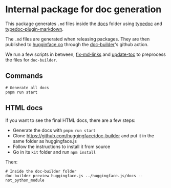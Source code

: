 # Internal package for doc generation

This package generates `.md` files inside the [docs](../../docs) folder using [typedoc](https://typedoc.org/) and [typedoc-plugin-markdown](https://github.com/tgreyuk/typedoc-plugin-markdown).

The `.md` files are generated when releasing packages. They are then published to [hugginface.co](https://huggingface.co/docs/huggingface.js/index) through the [doc-builder](https://github.com/huggingface/doc-builder)'s github action.

We run a few scripts in between, [fix-md-links](./fix-md-links.ts) and [update-toc](./update-toc.ts) to preprocess the files for `doc-builder`.

## Commands

```console
# Generate all docs
pnpm run start
```

## HTML docs

If you want to see the final HTML docs, there are a few steps:

- Generate the docs with `pnpm run start`
- Clone https://github.com/huggingface/doc-builder and put it in the same folder as huggingface.js
- Follow the instructions to install it from source
- Go in its `kit` folder and run `npm install`

Then:

```console
# Inside the doc-builder folder
doc-builder preview huggingface.js ../huggingface.js/docs --not_python_module
```